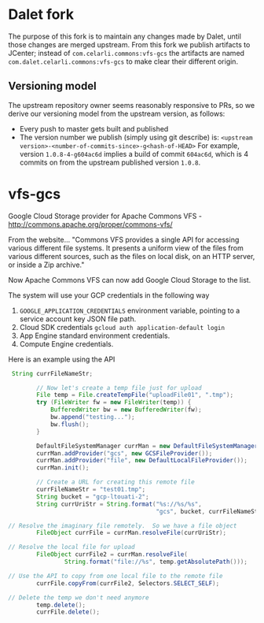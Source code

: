 # Dalet fork
The purpose of this fork is to maintain any changes made by Dalet, until those changes are merged upstream.
From this fork we publish artifacts to JCenter; instead of `com.celarli.commons:vfs-gcs` the artifacts are named
`com.dalet.celarli.commons:vfs-gcs` to make clear their different origin.

## Versioning model
The upstream repository owner seems reasonably responsive to PRs, so we derive our versioning model from the upstream
version, as follows:
-  Every push to master gets built and published
-  The version number we publish (simply using git describe) is:
      `<upstream version>-<number-of-commits-since>-g<hash-of-HEAD>`
   For example, version `1.0.8-4-g604ac6d` implies a build of commit `604ac6d`, which is 4 commits on from the upstream
   published version `1.0.8`.


# vfs-gcs
Google Cloud Storage provider for Apache Commons VFS - http://commons.apache.org/proper/commons-vfs/

From the website...
"Commons VFS provides a single API for accessing various different file systems. It presents a uniform view of the files from various different sources, such as the files on local disk, on an HTTP server, or inside a Zip archive."

Now Apache Commons VFS can now add Google Cloud Storage to the list.

The system will use your GCP credentials in the following way

1. `GOOGLE_APPLICATION_CREDENTIALS` environment variable, pointing to a service account key JSON file path.
2. Cloud SDK credentials `gcloud auth application-default login`
3. App Engine standard environment credentials.
4. Compute Engine credentials.

Here is an example using the API
```java
 String currFileNameStr;

        // Now let's create a temp file just for upload
        File temp = File.createTempFile("uploadFile01", ".tmp");
        try (FileWriter fw = new FileWriter(temp)) {
            BufferedWriter bw = new BufferedWriter(fw);
            bw.append("testing...");
            bw.flush();
        }

        DefaultFileSystemManager currMan = new DefaultFileSystemManager();
        currMan.addProvider("gcs", new GCSFileProvider());
        currMan.addProvider("file", new DefaultLocalFileProvider());
        currMan.init();

        // Create a URL for creating this remote file
        currFileNameStr = "test01.tmp";
        String bucket = "gcp-ltouati-2";
        String currUriStr = String.format("%s://%s/%s",
                                          "gcs", bucket, currFileNameStr);

// Resolve the imaginary file remotely.  So we have a file object
        FileObject currFile = currMan.resolveFile(currUriStr);

// Resolve the local file for upload
        FileObject currFile2 = currMan.resolveFile(
                String.format("file://%s", temp.getAbsolutePath()));

// Use the API to copy from one local file to the remote file
        currFile.copyFrom(currFile2, Selectors.SELECT_SELF);

// Delete the temp we don't need anymore
        temp.delete();
        currFile.delete();
```

